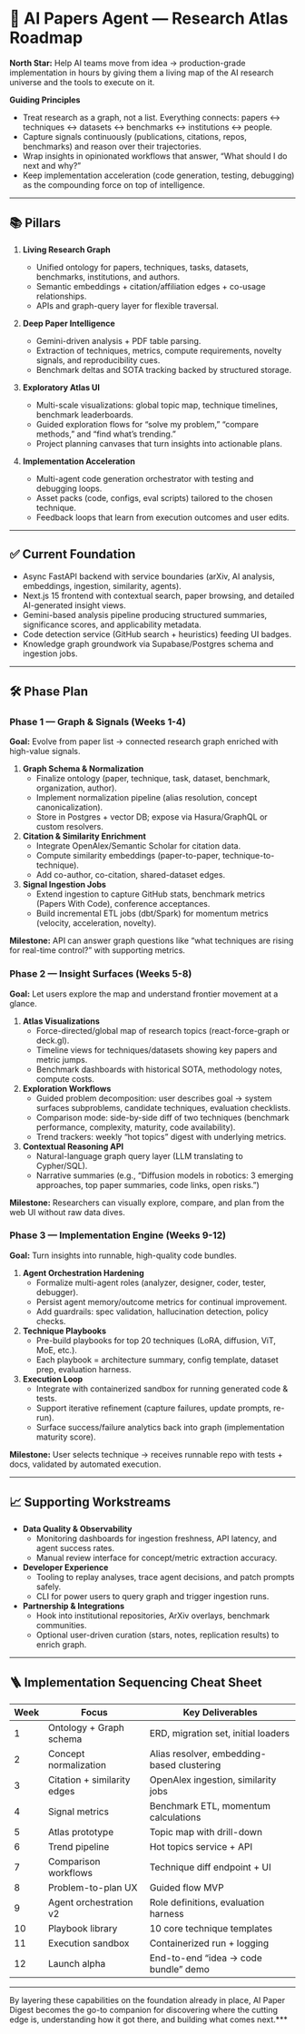 # 🚀 AI Papers Agent — Research Atlas Roadmap

**North Star:** Help AI teams move from idea → production-grade implementation in hours by giving them a living map of the AI research universe and the tools to execute on it.

**Guiding Principles**
- Treat research as a graph, not a list. Everything connects: papers ↔ techniques ↔ datasets ↔ benchmarks ↔ institutions ↔ people.
- Capture signals continuously (publications, citations, repos, benchmarks) and reason over their trajectories.
- Wrap insights in opinionated workflows that answer, “What should I do next and why?”
- Keep implementation acceleration (code generation, testing, debugging) as the compounding force on top of intelligence.

---

## 📚 Pillars

1. **Living Research Graph**
   - Unified ontology for papers, techniques, tasks, datasets, benchmarks, institutions, and authors.
   - Semantic embeddings + citation/affiliation edges + co-usage relationships.
   - APIs and graph-query layer for flexible traversal.

2. **Deep Paper Intelligence**
   - Gemini-driven analysis + PDF table parsing.
   - Extraction of techniques, metrics, compute requirements, novelty signals, and reproducibility cues.
   - Benchmark deltas and SOTA tracking backed by structured storage.

3. **Exploratory Atlas UI**
   - Multi-scale visualizations: global topic map, technique timelines, benchmark leaderboards.
   - Guided exploration flows for “solve my problem,” “compare methods,” and “find what’s trending.”
   - Project planning canvases that turn insights into actionable plans.

4. **Implementation Acceleration**
   - Multi-agent code generation orchestrator with testing and debugging loops.
   - Asset packs (code, configs, eval scripts) tailored to the chosen technique.
   - Feedback loops that learn from execution outcomes and user edits.

---

## ✅ Current Foundation

- Async FastAPI backend with service boundaries (arXiv, AI analysis, embeddings, ingestion, similarity, agents).
- Next.js 15 frontend with contextual search, paper browsing, and detailed AI-generated insight views.
- Gemini-based analysis pipeline producing structured summaries, significance scores, and applicability metadata.
- Code detection service (GitHub search + heuristics) feeding UI badges.
- Knowledge graph groundwork via Supabase/Postgres schema and ingestion jobs.

---

## 🛠️ Phase Plan

### Phase 1 — Graph & Signals (Weeks 1-4)
**Goal:** Evolve from paper list → connected research graph enriched with high-value signals.

1. **Graph Schema & Normalization**
   - Finalize ontology (paper, technique, task, dataset, benchmark, organization, author).
   - Implement normalization pipeline (alias resolution, concept canonicalization).
   - Store in Postgres + vector DB; expose via Hasura/GraphQL or custom resolvers.
2. **Citation & Similarity Enrichment**
   - Integrate OpenAlex/Semantic Scholar for citation data.
   - Compute similarity embeddings (paper-to-paper, technique-to-technique).
   - Add co-author, co-citation, shared-dataset edges.
3. **Signal Ingestion Jobs**
   - Extend ingestion to capture GitHub stats, benchmark metrics (Papers With Code), conference acceptances.
   - Build incremental ETL jobs (dbt/Spark) for momentum metrics (velocity, acceleration, novelty).

**Milestone:** API can answer graph questions like “what techniques are rising for real-time control?” with supporting metrics.

### Phase 2 — Insight Surfaces (Weeks 5-8)
**Goal:** Let users explore the map and understand frontier movement at a glance.

1. **Atlas Visualizations**
   - Force-directed/global map of research topics (react-force-graph or deck.gl).
   - Timeline views for techniques/datasets showing key papers and metric jumps.
   - Benchmark dashboards with historical SOTA, methodology notes, compute costs.
2. **Exploration Workflows**
   - Guided problem decomposition: user describes goal → system surfaces subproblems, candidate techniques, evaluation checklists.
   - Comparison mode: side-by-side diff of two techniques (benchmark performance, complexity, maturity, code availability).
   - Trend trackers: weekly “hot topics” digest with underlying metrics.
3. **Contextual Reasoning API**
   - Natural-language graph query layer (LLM translating to Cypher/SQL).
   - Narrative summaries (e.g., “Diffusion models in robotics: 3 emerging approaches, top paper summaries, code links, open risks.”)

**Milestone:** Researchers can visually explore, compare, and plan from the web UI without raw data dives.

### Phase 3 — Implementation Engine (Weeks 9-12)
**Goal:** Turn insights into runnable, high-quality code bundles.

1. **Agent Orchestration Hardening**
   - Formalize multi-agent roles (analyzer, designer, coder, tester, debugger).
   - Persist agent memory/outcome metrics for continual improvement.
   - Add guardrails: spec validation, hallucination detection, policy checks.
2. **Technique Playbooks**
   - Pre-build playbooks for top 20 techniques (LoRA, diffusion, ViT, MoE, etc.).
   - Each playbook = architecture summary, config template, dataset prep, evaluation harness.
3. **Execution Loop**
   - Integrate with containerized sandbox for running generated code & tests.
   - Support iterative refinement (capture failures, update prompts, re-run).
   - Surface success/failure analytics back into graph (implementation maturity score).

**Milestone:** User selects technique → receives runnable repo with tests + docs, validated by automated execution.

---

## 📈 Supporting Workstreams

- **Data Quality & Observability**
  - Monitoring dashboards for ingestion freshness, API latency, and agent success rates.
  - Manual review interface for concept/metric extraction accuracy.
- **Developer Experience**
  - Tooling to replay analyses, trace agent decisions, and patch prompts safely.
  - CLI for power users to query graph and trigger ingestion runs.
- **Partnership & Integrations**
  - Hook into institutional repositories, ArXiv overlays, benchmark communities.
  - Optional user-driven curation (stars, notes, replication results) to enrich graph.

---

## 🪜 Implementation Sequencing Cheat Sheet

| Week | Focus | Key Deliverables |
|------|-------|------------------|
| 1 | Ontology + Graph schema | ERD, migration set, initial loaders |
| 2 | Concept normalization | Alias resolver, embedding-based clustering |
| 3 | Citation + similarity edges | OpenAlex ingestion, similarity jobs |
| 4 | Signal metrics | Benchmark ETL, momentum calculations |
| 5 | Atlas prototype | Topic map with drill-down |
| 6 | Trend pipeline | Hot topics service + API |
| 7 | Comparison workflows | Technique diff endpoint + UI |
| 8 | Problem-to-plan UX | Guided flow MVP |
| 9 | Agent orchestration v2 | Role definitions, evaluation harness |
|10 | Playbook library | 10 core technique templates |
|11 | Execution sandbox | Containerized run + logging |
|12 | Launch alpha | End-to-end “idea → code bundle” demo |

---

By layering these capabilities on the foundation already in place, AI Paper Digest becomes the go-to companion for discovering where the cutting edge is, understanding how it got there, and building what comes next.***

